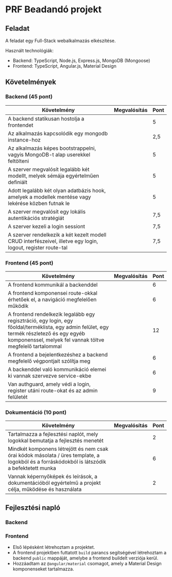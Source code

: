 # PRF Beadandó projekt

## Feladat

A feladat egy Full-Stack webalkalmazás elkészítése.

Használt technológiák:

- Backend: TypeScript, Node.js, Express.js, MongoDB (Mongoose)
- Frontend: TypeScript, Angular.js, Material Design

## Követelmények

### Backend (45 pont)

| Követelmény                                                                                                  | Megvalósítás | Pont |
| ------------------------------------------------------------------------------------------------------------ | ------------ | ---- |
| A backend statikusan hostolja a frontendet                                                                   |              | 5    |
| Az alkalmazás kapcsolódik egy mongodb instance-hoz                                                           |              | 2,5  |
| Az alkalmazás képes bootstrappelni, vagyis MongoDB-t alap userekkel feltölteni                               |              | 5    |
| A szerver megvalósít legalább két modellt, melyek sémája egyértelműen definiált                              |              | 5    |
| Adott legalább két olyan adatbázis hook, amelyek a modellek mentése vagy lekérése közben futnak le           |              | 5    |
| A szerver megvalósít egy lokális autentikációs stratégiát                                                    |              | 7,5  |
| A szerver kezeli a login sessiont                                                                            |              | 7,5  |
| A szerver rendelkezik a két kezelt modell CRUD interfészeivel, illetve egy login, logout, register route-tal |              | 7,5  |

### Frontend (45 pont)

| Követelmény                                                                                                                                                                                              | Megvalósítás | Pont |
| -------------------------------------------------------------------------------------------------------------------------------------------------------------------------------------------------------- | ------------ | ---- |
| A frontend kommunikál a backenddel                                                                                                                                                                       |              | 6    |
| A frontend komponensei route-okkal érhetőek el, a navigáció megfelelően működik                                                                                                                          |              | 6    |
| A frontend rendelkezik legalább egy regisztráció, egy login, egy főoldal/terméklista, egy admin felület, egy termék részletező és egy egyéb komponenssel, melyek fel vannak töltve megfelelő tartalommal |              | 12   |
| A frontend a bejelentkezéshez a backend megfelelő végpontjait szólítja meg                                                                                                                               |              | 6    |
| A backenddel való kommunikáció elemei ki vannak szervezve service-ekbe                                                                                                                                   |              | 6    |
| Van authguard, amely védi a login, register utáni route-okat és az admin felületét                                                                                                                       |              | 9    |

### Dokumentáció (10 pont)

| Követelmény                                                                                                                                  | Megvalósítás | Pont |
| -------------------------------------------------------------------------------------------------------------------------------------------- | ------------ | ---- |
| Tartalmazza a fejlesztési naplót, mely logokkal bemutatja a fejlesztés menetét                                                               |              | 2    |
| Mindkét komponens létrejött és nem csak órai kódok másolata / üres template, a logokból és a forráskódokból is látszódik a befektetett munka |              | 6    |
| Vannak képernyőképek és leírások, a dokumentációból egyértelmű a projekt célja, működése és használata                                       |              | 2    |


## Fejlesztési napló

### Backend


### Frontend

- Első lépésként létrehoztam a projektet.
- A frontend projektben futtatott `build` parancs segítségével létrehoztam a backend `public` mappáját, amelybe a frontend buildelt verziója kerül.
- Hozzáadtam az `@angular/material` csomagot, amely a Material Design komponenseket tartalmazza.